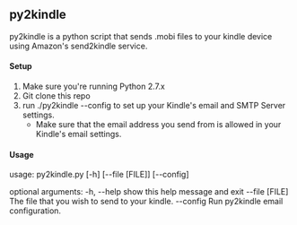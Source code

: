 ## py2kindle

py2kindle is a python script that sends .mobi files to your kindle device using Amazon's send2kindle service.

#### Setup

1. Make sure you're running Python 2.7.x
2. Git clone this repo
3. run ./py2kindle --config to set up your Kindle's email and SMTP Server settings.
    - Make sure that the email address you send from is allowed in your Kindle's email settings. 

#### Usage

usage: py2kindle.py [-h] [--file [FILE]] [--config]

optional arguments:
  -h, --help     show this help message and exit
  --file [FILE]  The file that you wish to send to your kindle.
  --config       Run py2kindle email configuration.
